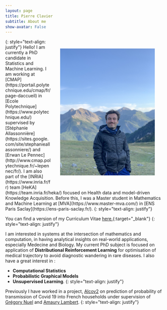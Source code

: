 ```yaml
---
layout: page
title: Pierre Clavier
subtitle: About me
show-avatar: False
---
```


<img style="float: right;" src="/assets/img/IMG_0807.HEIC" width="300" hspace="30" vspace="30">
{: style="text-align: justify"}
Hello! I am currently a PhD candidate in Statistics and Machine Learning. I am working at [CMAP](https://portail.polytechnique.edu/cmap/fr/page-daccueil) in [Ecole Polytechnique](https://www.polytechnique.edu/) supervised by [Stéphanie Allassonnière](https://sites.google.com/site/stephanieallassonniere/) and [Erwan Le Pennec](http://www.cmap.polytechnique.fr/~lepennec/fr/). I am also part of the [INRIA](https://www.inria.fr/fr) team [HeKA](https://team.inria.fr/heka/) focused on Health data and model-driven Knowledge Acquisition. Before this, I was a Master student in Mathematics and Machine Learning at [MVA](https://www.master-mva.com/) in [ENS Paris Saclay](https://ens-paris-saclay.fr/).
{: style="text-align: justify"}

You can find a version of my Curriculum Vitae [here.](/assets/img/CV_Pierre_Clavier.pdf){:target="_blank"}
{: style="text-align: justify"}

I am interested in systems at the intersection of mathematics and computation, in having analytical insights on real-world applications, especially Medecine and Biology.
My current PhD  subject is focused on application of **Distributional Reinforcement Learning** for optimisation of medical trajectory to avoid diagnostic wandering in rare diseases. I also have a great interest in :
- **Computational Statistics**
- **Probabilistic Graphical Models**
- **Unsupervised Learning**. 
{: style="text-align: justify"}

Previously I have worked in a project, [Alcov2](https://www.college-de-france.fr/site/actualites/Alcov2-Enquete-pour-l-etude-de-la-transmission-de-SARS-Cov2-au-sein-des-foyers-francais.htm) on prediction of probability of transmission of Covid 19 into French households under supervision of [Grégory Nuel](http://nuel.perso.math.cnrs.fr/) and [Amaury Lambert](https://www.lpsm.paris/pageperso/amaury.lambert/).
{: style="text-align: justify"}





